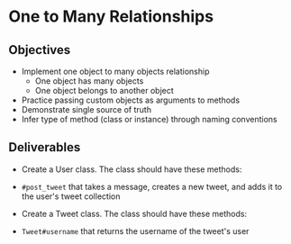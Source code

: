 # One to Many Relationships

## Objectives

* Implement one object to many objects relationship
  * One object has many objects
  * One object belongs to another object
* Practice passing custom objects as arguments to methods
* Demonstrate single source of truth
* Infer type of method (class or instance) through naming conventions

## Deliverables

* Create a User class. The class should have these methods:
  <!-- * `#initialize` which takes a username and have a reader method for the username -->
<!--   * `#tweets` that returns an array of Tweet instances belonging to this user -->
  * `#post_tweet` that takes a message, creates a new tweet, and adds it to the user's tweet collection

* Create a Tweet class. The class should have these methods:
<!--   * `Tweet#message` that returns a string
 * `Tweet#user` that returns an instance of the user class -->
  <!-- * `Tweet.all` that returns all the Tweets created. -->
  * `Tweet#username` that returns the username of the tweet's user
